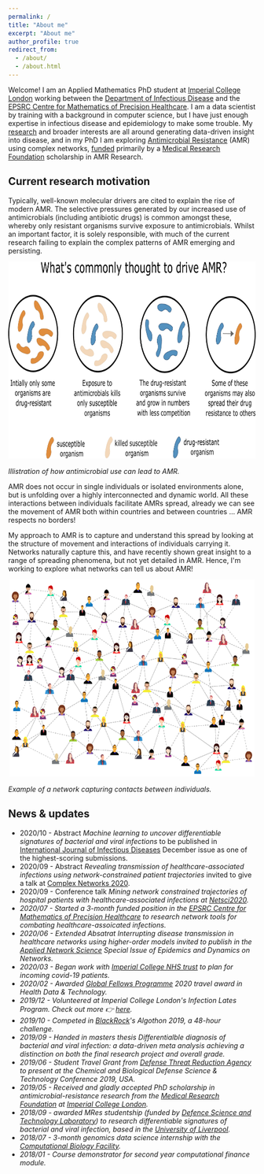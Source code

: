 ```yaml
---
permalink: /
title: "About me"
excerpt: "About me"
author_profile: true
redirect_from: 
  - /about/
  - /about.html
---
```


Welcome! I am an Applied Mathematics PhD student at [Imperial College London](https://www.imperial.ac.uk/) working between the [Department of Infectious Disease](https://www.imperial.ac.uk/infectious-disease) and the [EPSRC Centre for Mathematics of Precision Healthcare](https://www.imperial.ac.uk/mathematics-precision-healthcare). I am a data scientist by training with a background in computer science, but I have just enough expertise in infectious disease and epidemiology to make some trouble. My [research](research) and broader interests are all around generating data-driven insight into disease, and in my PhD I am exploring [Antimicrobial Resistance](https://www.who.int/news-room/fact-sheets/detail/antimicrobial-resistance#:~:text=What%20is%20antimicrobial%20resistance%3F,spread%2C%20severe%20illness%20and%20death.) (AMR) using complex networks, [funded](funding) primarily by a [Medical Research Foundation](https://www.medicalresearchfoundation.org.uk/) scholarship in AMR Research. 

## Current research motivation

Typically, well-known molecular drivers are cited to explain the rise of modern AMR. The selective pressures generated by our increased use of antimicrobials (including antibiotic drugs) is common amongst these, whereby only resistant organisms survive exposure to antimicrobials. Whilst an important factor, it is solely responsible, with much of the current research failing to explain the complex patterns of AMR emerging and persisting. 

<p align="center">
  <img src="/images/amr_explained.jpg" height="400px" width="600px" />
</p>

<i> Illistration of how antimicrobial use can lead to AMR.</i>

AMR does not occur in single individuals or isolated environments alone, but is unfolding over a highly interconnected and dynamic world. All these interactions between individuals facilitate AMRs spread, already we can see the movement of AMR both within countries and between countries ... AMR respects no borders!

My approach to AMR is to capture and understand this spread by looking at the structure of movement and interactions of individuals carrying it. Networks naturally capture this, and have recently shown great insight to a range of spreading phenomena, but not yet detailed in AMR. Hence, I'm working to explore what networks can tell us about AMR! 

<p align="center">
  <img src="/images/social-network.svg" height="400px" width="500px" />
</p>

<i> Example of a network capturing contacts between individuals.</i>

## News & updates


* 2020/10 - Abstract <i>Machine learning to uncover differentiable signatures of bacterial and viral infections</i> to be published in [International Journal of Infectious Diseases](https://www.ijidonline.com/) December issue as one of the highest-scoring submissions.
* 2020/09 - Abstract <i>Revealing transmission of healthcare-associated infections using network-constrained patient trajectories</i> invited to give a talk at [Complex Networks 2020](https://complexnetworks.org/).
* 2020/09 - Conference talk <i>Mining network constrained trajectories of hospital patients with healthcare-associated infections<i> at [Netsci2020](https://netsci2020.netscisociety.net/).
* 2020/07 - Started a 3-month funded position in the [EPSRC Centre for Mathematics of Precision Healthcare](https://www.imperial.ac.uk/mathematics-precision-healthcare) to research network tools for combating healthcare-assoicated infections.
* 2020/06 - Extended Absatrat <i>Interrupting disease transmission in healthcare networks using higher-order models</i> invited to publish in the [Applied Network Science](https://appliednetsci.springeropen.com/) Special Issue of Epidemics and Dynamics on Networks.
* 2020/03 - Began work with [Imperial College NHS trust](https://www.imperial.nhs.uk/) to plan for incoming covid-19 patients.
* 2020/02 - Awarded [Global Fellows Programme](https://www.imperial.ac.uk/study/pg/graduate-school/global-fellows-programme/) 2020 travel award in Health Data & Technology.
* 2019/12 - Volunteered at Imperial College London's Infection Lates Program. Check out more 👉 [here](https://www.imperial.ac.uk/news/195814/novembers-2020-imperial-lates-event/).
* 2019/10 - Competed in [BlackRock](https://www.blackrock.com/corporate)'s Algothon 2019, a 48-hour challenge.
* 2019/09 - Handed in masters thesis <i>Differentialble diagnosis of bacterial and viral infection: a data-driven meta analysis</i> achieving a distinction on both the final research project and overall grade.
* 2019/06 - Student Travel Grant from [Defense Threat Reduction Agency](https://www.dtra.mil/) to present at the Chemical and Biological Defense Science & Technology Conference 2019, USA. 
* 2019/05 - Received and gladly accepted PhD scholarship in antimicrobial-resistance research from the [Medical Research Foundation](https://www.medicalresearchfoundation.org.uk/) at [Imperial College London](https://www.imperial.ac.uk/).
* 2018/09 - awarded MRes studentship (funded by [Defence Science and Technology Laboratory](https://www.gov.uk/government/organisations/defence-science-and-technology-laboratory)) to research differentiable signatures of bacterial and viral infection, based in the [University of Liverpool](https://www.liverpool.ac.uk/).
* 2018/07 - 3-month genomics data science internship with the [Computational Biology Facility](https://www.liverpool.ac.uk/computational-biology-facility/).
* 2018/01 - Course demonstrator for second year computational finance module.
